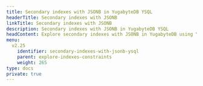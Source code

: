 ```yaml
---
title: Secondary indexes with JSONB in YugabyteDB YSQL
headerTitle: Secondary indexes with JSONB
linkTitle: Secondary indexes with JSONB
description: Secondary indexes with JSONB in YugabyteDB YSQL
headContent: Explore secondary indexes with JSONB in YugabyteDB using YSQL
menu:
  v2.25
    identifier: secondary-indexes-with-jsonb-ysql
    parent: explore-indexes-constraints
    weight: 265
type: docs
private: true
---
```

<!-- Page DISABLED for lack of content -->

